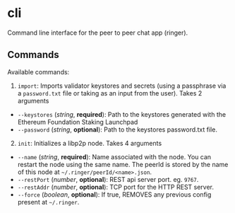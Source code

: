 # cli

Command line interface for the peer to peer chat app (ringer). 

## Commands

Available commands:
 
1. `import`: Imports validator keystores and secrets (using a passphrase via a `password.txt` file or taking as an input from the user). Takes 2 arguments
  + `--keystores` (*string*, **required**): Path to the keystores generated with the Ethereum Foundation Staking Launchpad
  + `--password` (*string*, **optional**): Path to the keystores password.txt file.

2. `init`: Initializes a libp2p node. Takes 4 arguments
  + `--name` (*string*, **required**): Name associated with the node. You can restart the node using the same name. The peerId is stored by the name of this node at `~/.ringer/peerId/<name>.json`.
  + `--restPort` (*number*, **optional**): REST api server port. eg. `9767`.
  + `--restAddr` (*number*, **optional**): TCP port for the HTTP REST server.
  + `--force` (*boolean*, **optional**): If true, REMOVES any previous config present at `~/.ringer`.